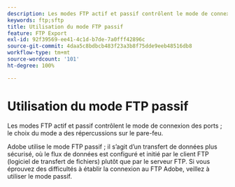 ```yaml
---
description: Les modes FTP actif et passif contrôlent le mode de connexion des ports ; le choix du mode a des répercussions sur le pare-feu.
keywords: ftp;sftp
title: Utilisation du mode FTP passif
feature: FTP Export
exl-id: 92f39569-ee41-4c1d-b7de-7a0fff42896c
source-git-commit: 4daa5c8bdbcb483f23a3b8f75dde9eeb48516db8
workflow-type: tm+mt
source-wordcount: '101'
ht-degree: 100%

---
```


# Utilisation du mode FTP passif

Les modes FTP actif et passif contrôlent le mode de connexion des ports ; le choix du mode a des répercussions sur le pare-feu.

Adobe utilise le mode FTP passif ; il s’agit d’un transfert de données plus sécurisé, où le flux de données est configuré et initié par le client FTP (logiciel de transfert de fichiers) plutôt que par le serveur FTP. Si vous éprouvez des difficultés à établir la connexion au FTP Adobe, veillez à utiliser le mode passif.
